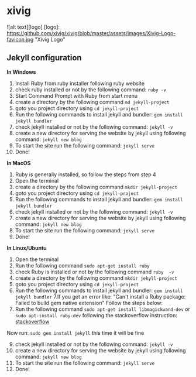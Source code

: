 # xivig
![alt text][logo]
[logo]: https://github.com/xivig/xivig/blob/master/assets/images/Xivig-Logo-favicon.jpg "Xivig Logo"

## Jekyll configuration

**In Windows**

1. Install Ruby from ruby installer following ruby website
2. check ruby installed or not by the following command:
 `ruby -v`
3. Start Command Prompt with Ruby from start menu
4. create a directory by the following command
 ` md jekyll-project `
4. goto you project directory using
 ` cd jekyll-project `
5. Run the following commands to install jekyll and bundler:
`gem install jekyll bundler`
7. check jekyll installed or not by the following command:
   `jekyll -v`
8. create a new directory for serving the website by jekyll using following command:
 `jekyll new blog`
9. To start the site run the following command:
` jekyll serve `
10. Done!

**In MacOS**

1. Ruby is generally installed, so follow the steps from step 4
2. Open the terminal
3. create a directory by the following command
 ` mkdir jekyll-project `
4. goto you project directory using
 ` cd jekyll-project `
5. Run the following commands to install jekyll and bundler:
`gem install jekyll bundler`
6. check jekyll installed or not by the following command:
   `jekyll -v`
7. create a new directory for serving the website by jekyll using following command:
 `jekyll new blog`
8. To start the site run the following command:
` jekyll serve `
9. Done!

**In Linux/Ubuntu**

1. Open the terminal
2. Run the following command `sudo apt-get install ruby`
3. check Ruby is installed or not by the following command `ruby  -v`
4. create a directory by the following command
 ` mkdir jekyll-project `
5. goto you project directory using
 ` cd jekyll-project `
6. Run the following commands to install jekyll and bundler:
`gem install jekyll bundler`
7.If you get an error like: "Can't install a Ruby package: Failed to build gem native extension"
Follow the steps below:
8. Run the following command
`sudo apt-get install libmagickwand-dev` or `sudo apt-install ruby-dev` following the stackoverflow instruction:
[stackoverflow](https://askubuntu.com/questions/600068/cant-install-a-ruby-package-failed-to-build-gem-native-extension)

Now run: `sudo gem install jekyll` this time it will be fine

9. check jekyll installed or not by the following command:
   `jekyll -v`
10. create a new directory for serving the website by jekyll using following command:
 `jekyll new blog`
11. To start the site run the following command:
` jekyll serve `
12. Done!